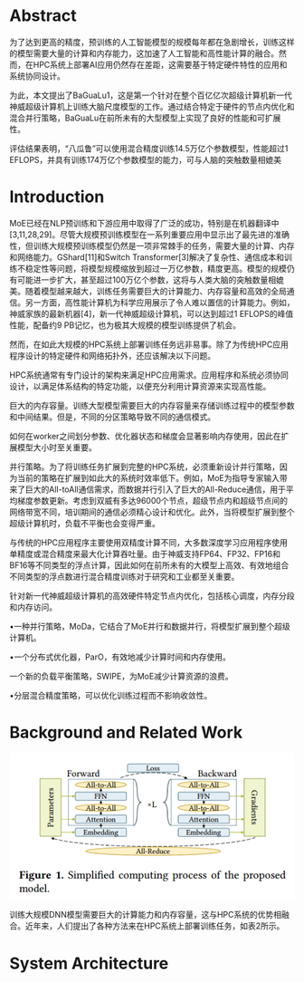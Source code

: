 # Abstract

为了达到更高的精度，预训练的人工智能模型的规模每年都在急剧增长，训练这样的模型需要大量的计算和内存能力，这加速了人工智能和高性能计算的融合。然而，在HPC系统上部署AI应用仍然存在差距，这需要基于特定硬件特性的应用和系统协同设计。

为此，本文提出了BaGuaLu1，这是第一个针对在整个百亿亿次超级计算机新一代神威超级计算机上训练大脑尺度模型的工作。通过结合特定于硬件的节点内优化和混合并行策略，BaGuaLu在前所未有的大型模型上实现了良好的性能和可扩展性。

评估结果表明，“八瓜鲁”可以使用混合精度训练14.5万亿个参数模型，性能超过1 EFLOPS，并具有训练174万亿个参数模型的能力，可与人脑的突触数量相媲美

# Introduction

MoE已经在NLP预训练和下游应用中取得了广泛的成功，特别是在机器翻译中[3,11,28,29]。尽管大规模预训练模型在一系列重要应用中显示出了最先进的准确性，但训练大规模预训练模型仍然是一项非常棘手的任务，需要大量的计算、内存和网络能力。GShard[11]和Switch Transformer[3]解决了复杂性、通信成本和训练不稳定性等问题，将模型规模缩放到超过一万亿参数，精度更高。模型的规模仍有可能进一步扩大，甚至超过100万亿个参数，这将与人类大脑的突触数量相媲美。随着模型越来越大，训练任务需要巨大的计算能力、内存容量和高效的全局通信。另一方面，高性能计算机为科学应用展示了令人难以置信的计算能力。例如，神威家族的最新机器[4]，新一代神威超级计算机，可以达到超过1 EFLOPS的峰值性能，配备约9 PB记忆，也为极其大规模的模型训练提供了机会。

然而，在如此大规模的HPC系统上部署训练任务远非易事。除了为传统HPC应用程序设计的特定硬件和网络拓扑外，还应该解决以下问题。

HPC系统通常有专门设计的架构来满足HPC应用需求。应用程序和系统必须协同设计，以满足体系结构的特定功能，以便充分利用计算资源来实现高性能。

巨大的内存容量。训练大型模型需要巨大的内存容量来存储训练过程中的模型参数和中间结果。但是，不同的分区策略导致不同的通信模式。

如何在worker之间划分参数、优化器状态和梯度会显著影响内存使用，因此在扩展模型大小时至关重要。

并行策略。为了将训练任务扩展到完整的HPC系统，必须重新设计并行策略，因为当前的策略在扩展到如此大的系统时效率低下。例如，MoE为指导专家输入带来了巨大的All-toAll通信需求，而数据并行引入了巨大的All-Reduce通信，用于平均梯度参数更新。考虑到双威有多达96000个节点，超级节点内和超级节点间的网络带宽不同，培训期间的通信必须精心设计和优化。此外，当将模型扩展到整个超级计算机时，负载不平衡也会变得严重。

与传统的HPC应用程序主要使用双精度计算不同，大多数深度学习应用程序使用单精度或混合精度来最大化计算吞吐量。由于神威支持FP64、FP32、FP16和BF16等不同类型的浮点计算，因此如何在前所未有的大模型上高效、有效地组合不同类型的浮点数进行混合精度训练对于研究和工业都至关重要。

针对新一代神威超级计算机的高效硬件特定节点内优化，包括核心调度，内存分段和内存访问。

•一种并行策略，MoDa，它结合了MoE并行和数据并行，将模型扩展到整个超级计算机。

•一个分布式优化器，ParO，有效地减少计算时间和内存使用。

一个新的负载平衡策略，SWIPE，为MoE减少计算资源的浪费。

•分层混合精度策略，可以优化训练过程而不影响收敛性。

# Background and Related Work

![](f1.png)

训练大规模DNN模型需要巨大的计算能力和内存容量，这与HPC系统的优势相融合。近年来，人们提出了各种方法来在HPC系统上部署训练任务，如表2所示。

#  System Architecture

